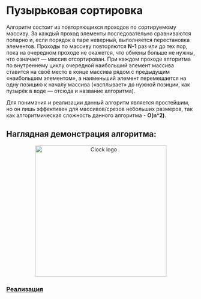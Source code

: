 # Пузырьковая сортировка

Алгоритм состоит из повторяющихся проходов по сортируемому массиву. За каждый проход элементы последовательно сравниваются попарно и, если порядок в паре неверный, выполняется перестановка элементов. Проходы по массиву повторяются **N-1** раз или до тех пор, пока на очередном проходе не окажется, что обмены больше не нужны, что означает — массив отсортирован. При каждом проходе алгоритма по внутреннему циклу очередной наибольший элемент массива ставится на своё место в конце массива рядом с предыдущим «наибольшим элементом», а наименьший элемент перемещается на одну позицию к началу массива («всплывает» до нужной позиции, как пузырёк в воде — отсюда и название алгоритма).

Для понимания и реализации данный алгоритм является простейшим, но он лишь эффективен для массивов/срезов небольших размеров, так как алгоритмическая сложность данного алгоритма - **O(n^2)**.

## Наглядная демонстрация алгоритма:

<p align="center">
    <img width="350" src="https://upload.wikimedia.org/wikipedia/commons/c/c8/Bubble-sort-example-300px.gif" alt="Clock logo">
</p>

### [Реализация](bubbleSort.go)
